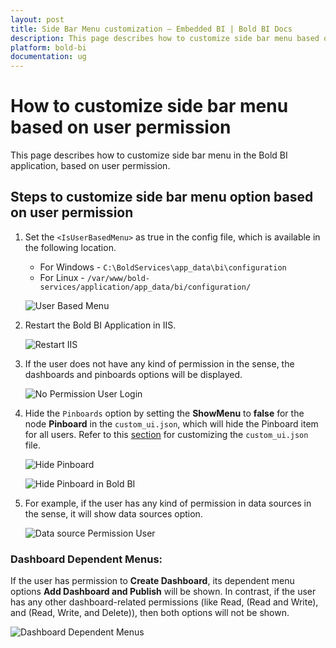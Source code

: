 ```yaml
---
layout: post
title: Side Bar Menu customization – Embedded BI | Bold BI Docs
description: This page describes how to customize side bar menu based on user permission in the Bold BI Embedded.
platform: bold-bi
documentation: ug
---
```

# How to customize side bar menu based on user permission

This page describes how to customize side bar menu in the Bold BI application, based on user permission.

## Steps to customize side bar menu option based on user permission

1. Set the `<IsUserBasedMenu>` as true in the config file, which is available in the following location.
   * For Windows - `C:\BoldServices\app_data\bi\configuration`
   * For Linux - `/var/www/bold-services/application/app_data/bi/configuration/`

   ![User Based Menu](/bold-bi-docs/static/assets/embedded/faq/images/set-customized-side-bar-menu.png)

2. Restart the Bold BI Application in IIS.

   ![Restart IIS](/bold-bi-docs/static/assets/embedded/faq/images/restart-bold-bi-in-iis.png)

3. If the user does not have any kind of permission in the sense, the dashboards and pinboards options will be displayed.

   ![No Permission User Login](/bold-bi-docs/static/assets/embedded/faq/images/no-permission-user-login.png)

4. Hide the `Pinboards` option by setting the **ShowMenu** to **false** for the node **Pinboard** in the `custom_ui.json`, which will hide the Pinboard item for all users. Refer to this [section](https://help.boldbi.com/embedded-bi/user-interface-customization/) for customizing the `custom_ui.json` file.

   ![Hide Pinboard](/bold-bi-docs/static/assets/embedded/faq/images/pinboard-hide.png#max-width=30%)

   ![Hide Pinboard in Bold BI](/bold-bi-docs/static/assets/embedded/faq/images/hide-pinboard-bold-bi.png)

5. For example, if the user has any kind of permission in data sources in the sense, it will show data sources option.

   ![Data source Permission User](/bold-bi-docs/static/assets/embedded/faq/images/data-source-permission-login.png)

### Dashboard Dependent Menus:

If the user has permission to **Create Dashboard**, its dependent menu options **Add Dashboard and Publish** will be shown. In contrast, if the user has any other dashboard-related permissions (like Read, (Read and Write), and (Read, Write, and Delete)), then both options will not be shown.

   ![Dashboard Dependent Menus](/bold-bi-docs/static/assets/embedded/faq/images/create-dashboard-permission-menu-items.png)